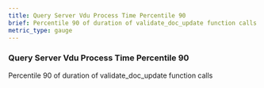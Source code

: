 ```yaml
---
title: Query Server Vdu Process Time Percentile 90
brief: Percentile 90 of duration of validate_doc_update function calls
metric_type: gauge
---
```

### Query Server Vdu Process Time Percentile 90

Percentile 90 of duration of validate_doc_update function calls